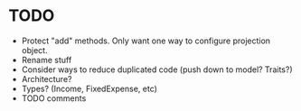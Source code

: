 # TODO

+ Protect "add" methods. Only want one way to configure projection object.
+ Rename stuff
+ Consider ways to reduce duplicated code (push down to model? Traits?)
+ Architecture?
+ Types? (Income, FixedExpense, etc)
+ TODO comments
